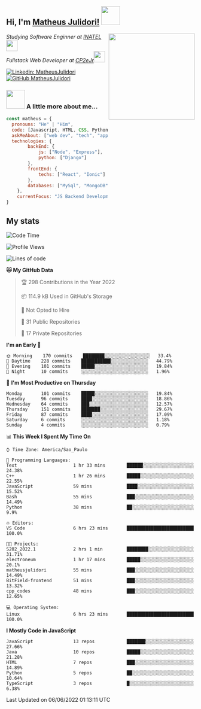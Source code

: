 <h2> Hi, I'm <a href="https://matheusjulidori.github.io" target="_blank">Matheus Julidori!</a> <img src="https://media.giphy.com/media/12oufCB0MyZ1Go/giphy.gif" width="50"></h2>
<img align='right' src="https://media.giphy.com/media/3oKIPnAiaMCws8nOsE/giphy.gif" width="230" height="auto">
<p><em>Studying Software Enginner at <a href="http://www.inatel.br" target="_blank">INATEL</a><img src="https://media.giphy.com/media/fYSnHlufseco8Fh93Z/giphy.gif" width="30"></br>
  Fullstack Web Developer at <a href="http://www.cp2ejr.com.br" target="_blank">CP2eJr</a><img src="https://media.giphy.com/media/WUlplcMpOCEmTGBtBW/giphy.gif" width="30"> 
</em></p>

[![Linkedin: MatheusJulidori](https://img.shields.io/badge/-MatheusJulidori-blue?style=flat-square&logo=Linkedin&logoColor=white&link=https://www.linkedin.com/in/MatheusJulidori/)](https://www.linkedin.com/in/MatheusJulidori/)
[![GitHub MatheusJulidori](https://img.shields.io/github/followers/matheusjulidori?label=follow&style=social)](https://github.com/MatheusJulidori)


### <img src="https://media.giphy.com/media/VgCDAzcKvsR6OM0uWg/giphy.gif" width="50"> A little more about me...  

```javascript
const matheus = {
  pronouns: "He" | "Him",
  code: [Javascript, HTML, CSS, Python, Java, C++, C],
  askMeAbout: ["web dev", "tech", "app dev", "games"],
  technologies: {
        backEnd: {
            js: ["Node", "Express"],
            python: ["Django"]
        },
        frontEnd: {
            techs: ["React", "Ionic"]
        },
        databases: ["MySql", "MongoDB","PostgreSQL"],
    },
    currentFocus: "JS Backend Development",
}
```
<h2>My stats</h2>

<!--START_SECTION:waka-->
![Code Time](http://img.shields.io/badge/Code%20Time-164%20hrs%2054%20mins-blue)

![Profile Views](http://img.shields.io/badge/Profile%20Views-5-blue)

![Lines of code](https://img.shields.io/badge/From%20Hello%20World%20I%27ve%20Written-609%20Thousand%20lines%20of%20code-blue)

**🐱 My GitHub Data** 

> 🏆 298 Contributions in the Year 2022
 > 
> 📦 114.9 kB Used in GitHub's Storage 
 > 
> 🚫 Not Opted to Hire
 > 
> 📜 31 Public Repositories 
 > 
> 🔑 17 Private Repositories  
 > 
**I'm an Early 🐤** 

```text
🌞 Morning    170 commits    ████████░░░░░░░░░░░░░░░░░   33.4% 
🌆 Daytime    228 commits    ███████████░░░░░░░░░░░░░░   44.79% 
🌃 Evening    101 commits    █████░░░░░░░░░░░░░░░░░░░░   19.84% 
🌙 Night      10 commits     ░░░░░░░░░░░░░░░░░░░░░░░░░   1.96%

```
📅 **I'm Most Productive on Thursday** 

```text
Monday       101 commits    █████░░░░░░░░░░░░░░░░░░░░   19.84% 
Tuesday      96 commits     ████░░░░░░░░░░░░░░░░░░░░░   18.86% 
Wednesday    64 commits     ███░░░░░░░░░░░░░░░░░░░░░░   12.57% 
Thursday     151 commits    ███████░░░░░░░░░░░░░░░░░░   29.67% 
Friday       87 commits     ████░░░░░░░░░░░░░░░░░░░░░   17.09% 
Saturday     6 commits      ░░░░░░░░░░░░░░░░░░░░░░░░░   1.18% 
Sunday       4 commits      ░░░░░░░░░░░░░░░░░░░░░░░░░   0.79%

```


📊 **This Week I Spent My Time On** 

```text
⌚︎ Time Zone: America/Sao_Paulo

💬 Programming Languages: 
Text                     1 hr 33 mins        ██████░░░░░░░░░░░░░░░░░░░   24.38% 
C++                      1 hr 26 mins        █████░░░░░░░░░░░░░░░░░░░░   22.55% 
JavaScript               59 mins             ████░░░░░░░░░░░░░░░░░░░░░   15.52% 
Bash                     55 mins             ███░░░░░░░░░░░░░░░░░░░░░░   14.49% 
Python                   38 mins             ██░░░░░░░░░░░░░░░░░░░░░░░   9.9%

🔥 Editors: 
VS Code                  6 hrs 23 mins       █████████████████████████   100.0%

🐱‍💻 Projects: 
S202_2022.1              2 hrs 1 min         ████████░░░░░░░░░░░░░░░░░   31.71% 
electroneum              1 hr 17 mins        █████░░░░░░░░░░░░░░░░░░░░   20.1% 
matheusjulidori          55 mins             ███░░░░░░░░░░░░░░░░░░░░░░   14.49% 
BitField-frontend        51 mins             ███░░░░░░░░░░░░░░░░░░░░░░   13.32% 
cpp_codes                48 mins             ███░░░░░░░░░░░░░░░░░░░░░░   12.65%

💻 Operating System: 
Linux                    6 hrs 23 mins       █████████████████████████   100.0%

```

**I Mostly Code in JavaScript** 

```text
JavaScript               13 repos            ███████░░░░░░░░░░░░░░░░░░   27.66% 
Java                     10 repos            █████░░░░░░░░░░░░░░░░░░░░   21.28% 
HTML                     7 repos             ███░░░░░░░░░░░░░░░░░░░░░░   14.89% 
Python                   5 repos             ██░░░░░░░░░░░░░░░░░░░░░░░   10.64% 
TypeScript               3 repos             █░░░░░░░░░░░░░░░░░░░░░░░░   6.38%

```



 Last Updated on 06/06/2022 01:13:11 UTC
<!--END_SECTION:waka-->

